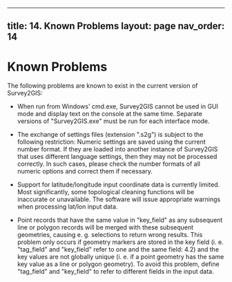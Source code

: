 
---
title: 14. Known Problems
layout: page
nav_order: 14
---

# Known Problems

The following problems are known to exist in the current version of Survey2GIS:

- When run from Windows' cmd.exe, Survey2GIS cannot be used in GUI mode and display text on the console at the same time. Separate versions of "Survey2GIS.exe" must be run for each interface mode.

- The exchange of settings files (extension ".s2g") is subject to the following restriction: Numeric settings are saved using the current number format. If they are loaded into another instance of Survey2GIS that uses different language settings, then they may not be processed correctly. In such cases, please check the number formats of all numeric options and correct them if necessary.

- Support for latitude/longitude input coordinate data is currently limited. Most significantly, some topological cleaning functions will be inaccurate or unavailable. The software will issue appropriate warnings when processing lat/lon input data.

- Point records that have the same value in "key_field" as any subsequent line or polygon records will be merged with these subsequent geometries, causing e. g. selections to return wrong results. This problem only occurs if geometry markers are stored in the key field (i. e. "tag_field" and "key_field" refer to one and the same field: 4.2) and the key values are not globally unique (i. e. if a point geometry has the same key value as a line or polygon geometry). To avoid this problem, define "tag_field" and "key_field" to refer to different fields in the input data.